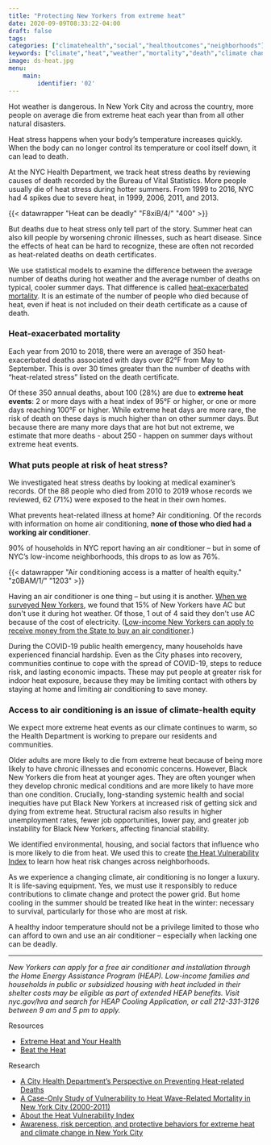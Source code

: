 ```yaml
---
title: "Protecting New Yorkers from extreme heat"
date: 2020-09-09T08:33:22-04:00
draft: false
tags: 
categories: ["climatehealth","social","healthoutcomes","neighborhoods"]
keywords: ["climate","heat","weather","mortality","death","climate change","air conditioner", "air conditioning"]
image: ds-heat.jpg
menu:
    main:
        identifier: '02'
---
```


Hot weather is dangerous. In New York City and across the country, more people on average die from extreme heat each year than from all other natural disasters.

Heat stress happens when your body’s temperature increases quickly. When the body can no longer control its temperature or cool itself down, it can lead to death.

At the NYC Health Department, we track heat stress deaths by reviewing causes of death recorded by the Bureau of Vital Statistics. More people usually die of heat stress during hotter summers. From 1999 to 2016, NYC had 4 spikes due to severe heat, in 1999, 2006, 2011, and 2013.

{{< datawrapper "Heat can be deadly" "F8xiB/4/" "400" >}}

But deaths due to heat stress only tell part of the story. Summer heat can also kill people by worsening chronic illnesses, such as heart disease. Since the effects of heat can be hard to recognize, these are often not recorded as heat-related deaths on death certificates.

We use statistical models to examine the difference between the average number of deaths during hot weather and the average number of deaths on typical, cooler summer days. That difference is called [heat-exacerbated mortality](https://nyccas.cityofnewyork.us/nyccas2021/web/report/7). It is an estimate of the number of people who died because of heat, even if heat is not included on their death certificate as a cause of death.


### Heat-exacerbated mortality

Each year from 2010 to 2018, there were an average of 350 heat-exacerbated deaths associated with days over 82°F from May to September. This is over 30 times greater than the number of deaths with “heat-related stress” listed on the death certificate.

Of these 350 annual deaths, about 100 (28%) are due to **extreme heat events**: 2 or more days with a heat index of 95°F or higher, or one or more days reaching 100°F or higher. While extreme heat days are more rare, the risk of death on these days is much higher than on other summer days. But because there are many more days that are hot but not extreme, we estimate that more deaths - about 250 - happen on summer days without extreme heat events.


### What puts people at risk of heat stress?

We investigated heat stress deaths by looking at medical examiner’s records. Of the 88 people who died from 2010 to 2019 whose records we reviewed, 62 (71%) were exposed to the heat in their own homes.

What prevents heat-related illness at home? Air conditioning. Of the records with information on home air conditioning, **none of those who died had a working air conditioner**.

90% of households in NYC report having an air conditioner – but in some of NYC’s low-income neighborhoods, this drops to as low as 76%.


{{< datawrapper "Air conditioning access is a matter of health equity." "z0BAM/1/" "1203" >}}


Having an air conditioner is one thing – but using it is another. [When we surveyed New Yorkers](https://www.ncbi.nlm.nih.gov/pmc/articles/PMC6069135/), we found that 15% of New Yorkers have AC but don't use it during hot weather. Of those, 1 out of 4 said they don't use AC because of the cost of electricity. ([Low-income New Yorkers can apply to receive money from the State to buy an air conditioner](https://www1.nyc.gov/site/hra/help/energy-assistance.page).)

During the COVID-19 public health emergency, many households have experienced financial hardship. Even as the City phases into recovery, communities continue to cope with the spread of COVID-19, steps to reduce risk, and lasting economic impacts. These may put people at greater risk for indoor heat exposure, because they may be limiting contact with others by staying at home and limiting air conditioning to save money.


### Access to air conditioning is an issue of climate-health equity
We expect more extreme heat events as our climate continues to warm, so the Health Department is working to prepare our residents and communities.

Older adults are more likely to die from extreme heat because of being more likely to have chronic illnesses and economic concerns. However, Black New Yorkers die from heat at younger ages. They are often younger when they develop chronic medical conditions and are more likely to have more than one condition. Crucially, long-standing systemic health and social inequities have put Black New Yorkers at increased risk of getting sick and dying from extreme heat. Structural racism also results in higher unemployment rates, fewer job opportunities, lower pay, and greater job instability for Black New Yorkers, affecting financial stability.

We identified environmental, housing, and social factors that influence who is more likely to die from heat. We used this to create [the Heat Vulnerability Index](https://a816-dohbesp.nyc.gov/IndicatorPublic/HeatHub/hvi.html) to learn how heat risk changes across neighborhoods.

As we experience a changing climate, air conditioning is no longer a luxury. It is life-saving equipment. Yes, we must use it responsibly to reduce contributions to climate change and protect the power grid. But home cooling in the summer should be treated like heat in the winter: necessary to survival, particularly for those who are most at risk.

A healthy indoor temperature should not be a privilege limited to those who can afford to own and use an air conditioner – especially when lacking one can be deadly.

---

_New Yorkers can apply for a free air conditioner and installation through the Home Energy Assistance Program (HEAP). Low-income families and households in public or subsidized housing with heat included in their shelter costs may be eligible as part of extended HEAP benefits. Visit nyc.gov/hra and search for HEAP Cooling Application, or call 212-331-3126 between 9 am and 5 pm to apply._

Resources
- [Extreme Heat and Your Health](https://www1.nyc.gov/site/doh/health/emergency-preparedness/emergencies-extreme-weather-heat.page)
- [Beat the Heat](https://www1.nyc.gov/assets/em/html/beat-the-heat/beattheheat.html)

Research
- [A City Health Department’s Perspective on Preventing Heat-related Deaths](https://journals.lww.com/epidem/fulltext/2018/11000/Equitable_Access_to_Air_Conditioning___A_City.1.aspx)
- [A Case-Only Study of Vulnerability to Heat Wave-Related Mortality in New York City (2000-2011)](https://www.ncbi.nlm.nih.gov/pubmed/25782056)
- [About the Heat Vulnerability Index](https://nycehs.github.io/IndicatorPublic/EPHTPDF/HVI_FAQ.pdf)
- [Awareness, risk perception, and protective behaviors for extreme heat and climate change in New York City](https://www.mdpi.com/1660-4601/15/7/1433)
